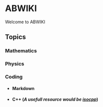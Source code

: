 # ABWIKI
Welcome to ABWIKI 

## Topics

### Mathematics

### Physics

### Coding
* #### Markdown

* #### C++ (_A usefull resource would be [isocpp](https://isocpp.org/)_)
